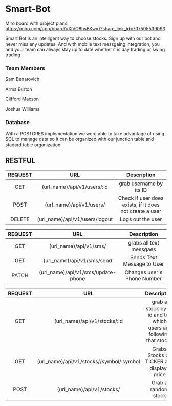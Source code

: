 # Smart-Bot

Miro board with project plans:
https://miro.com/app/board/uXjVO8hsBKw=/?share_link_id=707505539093


Smart Bot is an intelligent way to choose stocks. Sign up with our bot and never miss any updates. And with mobile text messgaing integration, you and your team can always stay up to date whether it is day trading or swing trading



### Team Members

Sam Benatovich

Arma Burton

Clifford Maxson

Joshua Williams


### Database

With a POSTGRES implementation we were able to take advantage of using SQL to manage data so it can be organized with our junction table and stadard table organization






## RESTFUL



| REQUEST | URL |   Description   |
|:------:|:---------:|:---------:|
|    GET   |    (url_name)/api/v1/users/:id    |   grab username by its ID   |
|   POST   |    (url_name)/api/v1/users/   |  Check if  user does exists, if it does not create a user  |
|  DELETE  |    (url_name)/api/v1/users/logout    | Logs out the user |


| REQUEST | URL |   Description   |
|:------:|:---------:|:---------:|
|    GET   |    (url_name)/api/v1/sms/    |   grabs all text messgaes   |
|   GET   |    (url_name)/api/v1/sms/send   |  Sends Text Message to User  |
|  PATCH  |    (url_name)/api/v1/sms/update-phone    | Changes user's Phone Number |


| REQUEST | URL |   Description   |
|:------:|:---------:|:---------:|
|    GET   |    (url_name)/api/v1/stocks/:id    |   grab a stock by its id and tell which users are following that stocks   |
|   GET   |    (url_name)/api/v1/stocks//symbol/:symbol   |  Grabs Stocks by TICKER and displays price  |
|  POST  |    (url_name)/api/v1/stocks/    | Grab a random stock |






